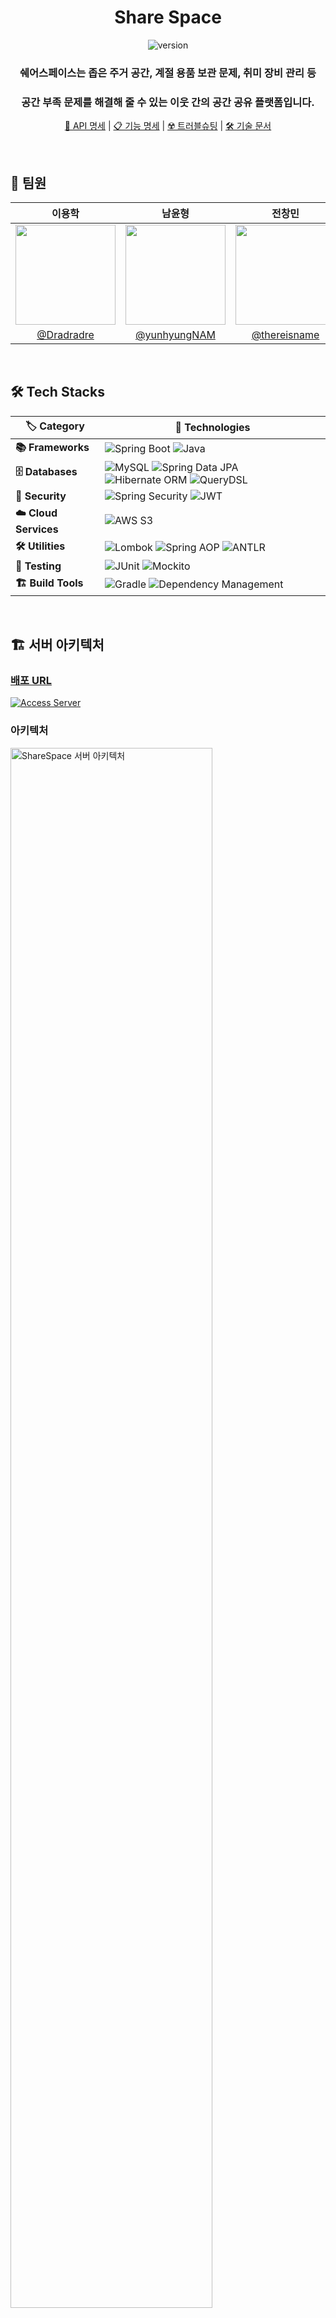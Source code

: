 <div align="center">
  <h1 align="center">Share Space</h1>

  ![version](https://img.shields.io/badge/version-1.0.0-blue.svg?cacheSeconds=2592000)

  <p align="center">
    <h3 align="center">쉐어스페이스는 좁은 주거 공간, 계절 용품 보관 문제, 취미 장비 관리 등</h3>
    <h3 align="center">공간 부족 문제를 해결해 줄 수 있는 이웃 간의 공간 공유 플랫폼입니다.</h3>
  </p>

  [🔗 API 명세](https://jagged-tang-bdd.notion.site/API-3ea854a2962f4e6f95e5dde8d293b570?pvs=74) 
  | [📋 기능 명세](https://jagged-tang-bdd.notion.site/add7338a14d44881ad5dc88ecdaeda69?pvs=73) 
  | [☢️ 트러블슈팅](https://jagged-tang-bdd.notion.site/c463d2527b454ef4a706db03f4d0f4a8) 
  | [🛠️ 기술 문서](https://jagged-tang-bdd.notion.site/0a620ee6ced74a9c88540ffe7e56b4e6)
</div>

<br>



## 👥 팀원
|                                                                이용학                                                                |                                                                남윤형                                                                |                                                               전창민                                                                |                                                                                                               
|:---------------------------------------------------------------------------------------------------------------------------------:|:---------------------------------------------------------------------------------------------------------------------------------:|:--------------------------------------------------------------------------------------------------------------------------------:| 
| <img width="160px" src="https://github.com/user-attachments/assets/ce42121f-3ddc-4710-b037-b366222720d5" /> | <img width="160px" src="https://github.com/user-attachments/assets/cb2bf7fa-691f-4de4-b65f-565c9fce0d1f" />| <img width="160px" src="https://github.com/user-attachments/assets/d9c3231e-6051-424b-8468-87cb3f8b747d"/> |
|                                             [@Dradradre](https://github.com/Dradradre)                                              |                                          [@yunhyungNAM](https://github.com/yunhyungNAM)                                           |                                         [@thereisname](https://github.com/thereisname)                                         |
<br>


## 🛠️ Tech Stacks

| 🏷️ **Category**     | 🚀 **Technologies**                                                                              |
|--------------------|-------------------------------------------------------------------------------------------------|
| **📚 Frameworks**    | ![Spring Boot](https://img.shields.io/badge/Spring%20Boot-3.3.4-brightgreen) ![Java](https://img.shields.io/badge/Java-17-blue)    |
| **🗄️ Databases**      | ![MySQL](https://img.shields.io/badge/MySQL-5.7.0-orange) ![Spring Data JPA](https://img.shields.io/badge/Spring%20Data%20JPA-2.7.0-brightgreen) ![Hibernate ORM](https://img.shields.io/badge/Hibernate%20ORM-6.0.1-red) ![QueryDSL](https://img.shields.io/badge/QueryDSL-5.0.0-lightgrey) |
| **🔐 Security**       | ![Spring Security](https://img.shields.io/badge/Spring%20Security-blue) ![JWT](https://img.shields.io/badge/JWT-0.11.2-yellow)  |
| **☁️ Cloud Services** | ![AWS S3](https://img.shields.io/badge/AWS%20S3-1.12.535-ff69b4)                                                               |
| **🛠️ Utilities**      | ![Lombok](https://img.shields.io/badge/Lombok-1.18.22-brightgreen) ![Spring AOP](https://img.shields.io/badge/Spring%20AOP-blue) ![ANTLR](https://img.shields.io/badge/ANTLR-4.10.1-orange) |
| **🧪 Testing**        | ![JUnit](https://img.shields.io/badge/JUnit-5.7.0-brightgreen) ![Mockito](https://img.shields.io/badge/Mockito-3.9.0-yellow)    |
| **🏗️ Build Tools**    | ![Gradle](https://img.shields.io/badge/Gradle-7.3.3-brightgreen) ![Dependency Management](https://img.shields.io/badge/Dependency%20Management-1.1.6-orange) |


<br>


## 🏗️ 서버 아키텍처
### [배포 URL](https://sharespace.store)
<div align="">
  <a href="https://sharespace.store" target="_blank">
    <img src="https://img.shields.io/badge/%F0%9F%94%97%20ACCESS%20SERVER-sharespace.store-brightgreen" alt="Access Server">
  </a>
</div>

### 아키텍처
<p align="">
  <img width="80%" src="https://github.com/user-attachments/assets/4bc2ab2b-8762-43e6-8bbc-365813b7560f" alt="ShareSpace 서버 아키텍처">
</p>

<br>

## 🚀 구현 사항

### 이용학
#### 🔄 매칭 시스템
- `REQUESTED` → `PENDING` → `STORED` → `COMPLETED` 상태 흐름 관리
- 각 상태 변경 시 관련 당사자들에게 실시간 알림 전송
- 매칭 취소 및 거절 시나리오 처리
- 완료된 Matching 건에 대한 History 관리
#### 🔐 권한 관리 시스템
- `@CheckPermission` 커스텀 어노테이션 구현
- Spring AOP를 활용하여 메서드 레벨에서 사용자 권한 검증
- 게스트/호스트 역할별 접근 제어 구현
#### 📨 실시간 알림 시스템
- SSE(Server-Sent Events) 기반 실시간 알림
- 서버에서 클라이언트로의 단방향 실시간 통신 구현
- `ConcurrentHashMap`을 사용한 사용자별 `SseEmitter` 관리
- 알림 스케줄러를 도입하여 매일 자정마다 실행되는 배치 작업 구현 
#### 📊 Response 구조 표준화
- BaseResponse 패턴 구현
- 일관된 API 응답 구조
- 성공/실패 여부 표준화
- HTTP 상태 코드 및 메시지 통합 관리
#### 🏗️ 인프라 개선
- 서버와 클라이언트 도메인을 동일하게 설정하여 쿠키 전송 문제 해결
- GitHub Actions를 활용하여 프론트엔드 빌드 및 배포 자동화
- React 정적 파일을 Nginx를 통해 서빙하여 SPA 환경 최적화
- 모든 API 요청에 `/api` 접두사를 추가하여 정적 파일과 구분

### 남윤형
### 전창민
#### 🏡 장소 관리 시스템
- 장소 등록 및 수정 기능 구현 (다중 이미지 처리 및 이미지 URL 데이터베이스 저장 포함)
- 특정 물품에 적합한 장소 리스트 조회 기능 개발 (매칭 로직 설계 및 거리 계산 알고리즘 구현)
- 장소 수정 시 이미지 삭제 및 추가 로직 최적화
- 거리 계산 로직 반올림 처리 및 정수 단위 반환
- `PENDING`, `STORED` 상태 물품만 장소와 매칭되도록 필터링 로직 설계

#### 📬 쪽지 관리 시스템
- 쪽지 전송 및 수신 로직 개발
- 읽지 않은 쪽지 개수 실시간 조회 기능 구현
- `PENDING`, `STORED` 상태 사용자에게만 쪽지 전송 가능하도록 권한 로직 설계
- 발신 및 수신 대상 사용자 리스트 동적 조회
- N+1 문제 해결을 위한 JPQL 최적화 및 효율적 데이터 조회 구현

#### 📷 이미지 처리
- AWS S3를 활용한 이미지 등록, 수정, 삭제 로직 개발
- 다중 파일 업로드 및 삭제 최적화
- 장소 수정 시 기존 이미지 유지 및 신규 이미지 추가 처리 로직 구현
- 이미지 확장자 제한 (JPEG, PNG)
- 비용 효율성을 고려한 다중 파일 삭제 로직 설계
- 장소 수정 시 변경된 이미지만 S3에 반영하는 로직 구현

#### 🏗️ 인프라 구축
- GitHub Actions를 사용한 CI/CD 자동 배포 파이프라인 구축
- Docker Compose 기반 컨테이너 배포 환경 설계
- AWS VPC, EC2, RDS를 활용한 배포 환경 구축
- Public/Private Subnet을 통한 네트워크 분리 및 보안 그룹 설정 최적화
- Docker Hub와 연동해 자동화된 이미지 빌드 및 푸시 프로세스 구현
- EC2 상에서 Docker Compose를 활용한 컨테이너 실행 및 관리
